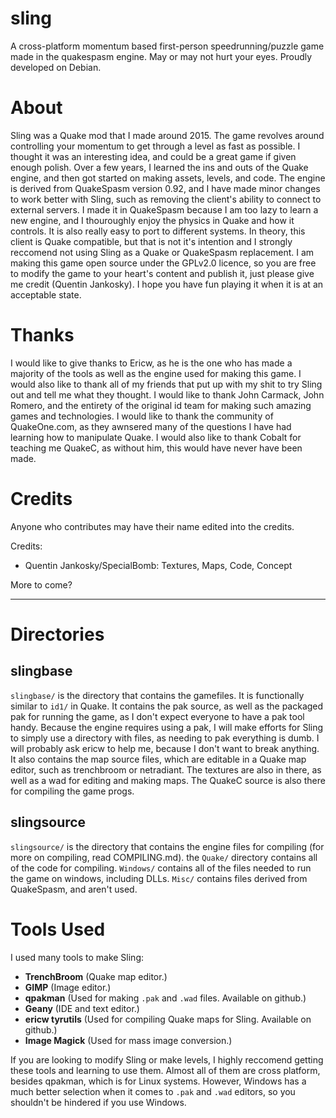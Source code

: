 # sling
A cross-platform momentum based first-person speedrunning/puzzle game made in the quakespasm engine. May or may not hurt your eyes. Proudly developed on Debian.

# About
Sling was a Quake mod that I made around 2015. The game revolves around controlling your momentum to get through a level as fast as possible. I thought it was an interesting idea, and could be a great game if given enough polish. Over a few years, I learned the ins and outs of the Quake engine, and then got started on making assets, levels, and code. The engine is derived from QuakeSpasm version 0.92, and I have made minor changes to work better with Sling, such as removing the client's ability to connect to external servers. I made it in QuakeSpasm because I am too lazy to learn a new engine, and I thouroughly enjoy the physics in Quake and how it controls. It is also really easy to port to different systems. In theory, this client is Quake compatible, but that is not it's intention and I strongly reccomend not using Sling as a Quake or QuakeSpasm replacement. I am making this game open source under the GPLv2.0 licence, so you are free to modify the game to your heart's content and publish it, just please give me credit (Quentin Jankosky). I hope you have fun playing it when it is at an acceptable state.

# Thanks
I would like to give thanks to Ericw, as he is the one who has made a majority of the tools as well as the engine used for making this game. I would also like to thank all of my friends that put up with my shit to try Sling out and tell me what they thought. I would like to thank John Carmack, John Romero, and the entirety of the original id team for making such amazing games and technologies. I would like to thank the community of QuakeOne.com, as they awnsered many of the questions I have had learning how to manipulate Quake. I would also like to thank Cobalt for teaching me QuakeC, as without him, this would have never have been made.

# Credits
Anyone who contributes may have their name edited into the credits.

Credits:
- Quentin Jankosky/SpecialBomb: Textures, Maps, Code, Concept

More to come?

___

# Directories

## slingbase
`slingbase/` is the directory that contains the gamefiles. It is functionally similar to `id1/` in Quake. It contains the pak source, as well as the packaged pak for running the game, as I don't expect everyone to have a pak tool handy. Because the engine requires using a pak, I will make efforts for Sling to simply use a directory with files, as needing to pak everything is dumb. I will probably ask ericw to help me, because I don't want to break anything. It also contains the map source files, which are editable in a Quake map editor, such as trenchbroom or netradiant. The textures are also in there, as well as a wad for editing and making maps. The QuakeC source is also there for compiling the game progs.

## slingsource
`slingsource/` is the directory that contains the engine files for compiling (for more on compiling, read COMPILING.md). the `Quake/` directory contains all of the code for compiling. `Windows/` contains all of the files needed to run the game on windows, including DLLs. `Misc/` contains files derived from QuakeSpasm, and aren't used.

# Tools Used
I used many tools to make Sling:
- **TrenchBroom** (Quake map editor.)
- **GIMP** (Image editor.)
- **qpakman** (Used for making `.pak` and `.wad` files. Available on github.)
- **Geany** (IDE and text editor.)
- **ericw tyrutils** (Used for compiling Quake maps for Sling. Available on github.)
- **Image Magick** (Used for mass image conversion.)

If you are looking to modify Sling or make levels, I highly reccomend getting these tools and learning to use them. Almost all of them are cross platform, besides qpakman, which is for Linux systems. However, Windows has a much better selection when it comes to `.pak` and `.wad` editors, so you shouldn't be hindered if you use Windows.

